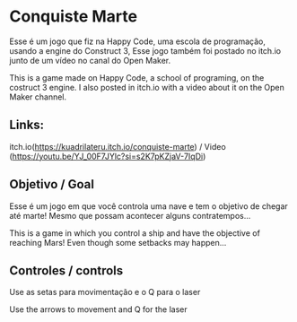 # Conquiste Marte

Esse é um jogo que fiz na Happy Code, uma escola de programação, usando a engine do Construct 3, Esse jogo também foi postado no itch.io junto de um vídeo no canal do Open Maker.

This is a game made on Happy Code, a school of programing, on the costruct 3 engine. I also posted in itch.io with a video about it on the Open Maker channel. 

## Links:
itch.io(https://kuadrilateru.itch.io/conquiste-marte) / Video (https://youtu.be/YJ_00F7JYlc?si=s2K7pKZjaV-7IqDi)

## Objetivo / Goal

Esse é um jogo em que você controla uma nave e tem o objetivo de chegar até marte! Mesmo que possam acontecer alguns contratempos...

This is a game in which you control a ship and have the objective of reaching Mars! Even though some setbacks may happen...

## Controles / controls

Use as setas para movimentação e o Q para o laser

Use the arrows to movement and Q for the laser


